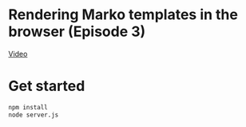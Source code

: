 Rendering Marko templates in the browser (Episode 3)
======================

[Video](https://youtu.be/GvS9acvgsyI)

# Get started

```bash
npm install
node server.js
```